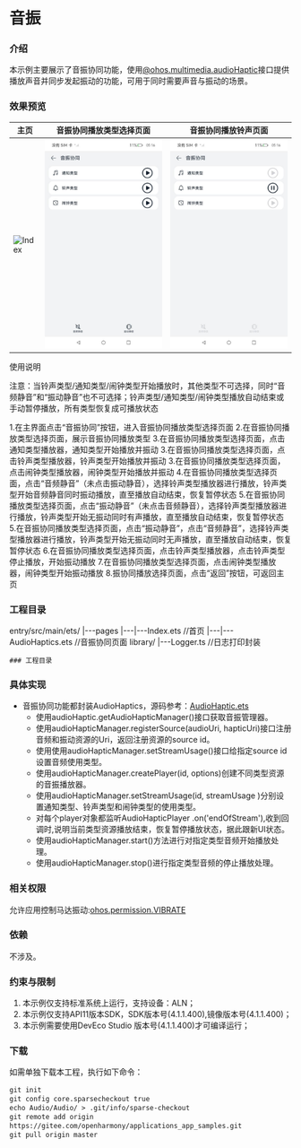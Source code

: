 # 音振

### 介绍

本示例主要展示了音振协同功能，使用[@ohos.multimedia.audioHaptic](https://gitee.com/openharmony/docs/blob/master/zh-cn/application-dev/reference/apis/js-apis-audioHaptic.md)接口提供播放声音并同步发起振动的功能，可用于同时需要声音与振动的场景。

### 效果预览

| 主页                                     | 音振协同播放类型选择页面 | 音振协同播放铃声页面 |
|----------------------------------------|-----------------------------------------|------------------------------------------------------|
| ![Index](screenshots/device/index.jpg) | ![AudioHaptic](screenshots/device/audioHaptic.jpeg) |![AudioHaptic](screenshots/device/play_ringtone.jpeg) |

使用说明

注意：当铃声类型/通知类型/闹钟类型开始播放时，其他类型不可选择，同时“音频静音”和“振动静音”也不可选择；铃声类型/通知类型/闹钟类型播放自动结束或手动暂停播放，所有类型恢复成可播放状态

1.在主界面点击“音振协同”按钮，进入音振协同播放类型选择页面
2.在音振协同播放类型选择页面，展示音振协同播放类型
3.在音振协同播放类型选择页面，点击通知类型播放器，通知类型开始播放并振动
3.在音振协同播放类型选择页面，点击铃声类型播放器，铃声类型开始播放并振动
3.在音振协同播放类型选择页面，点击闹钟类型播放器，闹钟类型开始播放并振动
4.在音振协同播放类型选择页面，点击“音频静音”（未点击振动静音），选择铃声类型播放器进行播放，铃声类型开始音频静音同时振动播放，直至播放自动结束，恢复暂停状态
5.在音振协同播放类型选择页面，点击“振动静音”（未点击音频静音），选择铃声类型播放器进行播放，铃声类型开始无振动同时有声播放，直至播放自动结束，恢复暂停状态
5.在音振协同播放类型选择页面，点击“振动静音”，点击“音频静音”，选择铃声类型播放器进行播放，铃声类型开始无振动同时无声播放，直至播放自动结束，恢复暂停状态
6.在音振协同播放类型选择页面，点击铃声类型播放器，点击铃声类型停止播放，开始振动播放
7.在音振协同播放类型选择页面，点击闹钟类型播放器，闹钟类型开始振动播放
8.振协同播放选择页面，点击“返回”按钮，可返回主页

### 工程目录
entry/src/main/ets/
|---pages
|---|---Index.ets                           //首页
|---|---AudioHaptics.ets                    //音振协同页面
library/
|---Logger.ts                               //日志打印封装
```
### 工程目录

```
### 具体实现
* 音振协同功能都封装AudioHaptics，源码参考：[AudioHaptic.ets](entry/src/main/ets/pages/AudioHaptic.ets)
    * 使用audioHaptic.getAudioHapticManager()接口获取音振管理器。
	* 使用audioHapticManager.registerSource(audioUri, hapticUri)接口注册音频和振动资源的Uri，返回注册资源的source id。
	* 使用使用audioHapticManager.setStreamUsage()接口给指定source id设置音频使用类型。
	* 使用audioHapticManager.createPlayer(id, options)创建不同类型资源的音振播放器。
	* 使用audioHapticManager.setStreamUsage(id, streamUsage )分别设置通知类型、铃声类型和闹钟类型的使用类型。
	* 对每个player对象都监听AudioHapticPlayer .on('endOfStream'),收到回调时,说明当前类型资源播放结束，恢复暂停播放状态，据此跟新UI状态。
	* 使用audioHapticManager.start()方法进行对指定类型音频开始播放处理。
    * 使用audioHapticManager.stop()进行指定类型音频的停止播放处理。

### 相关权限

允许应用控制马达振动:[ohos.permission.VIBRATE](https://gitee.com/openharmony/docs/blob/OpenHarmony-4.0-Release/zh-cn/application-dev/security/permission-list.md#ohospermissionvibrate)

### 依赖

不涉及。

### 约束与限制

1. 本示例仅支持标准系统上运行，支持设备：ALN；
2. 本示例仅支持API11版本SDK，SDK版本号(4.1.1.400),镜像版本号(4.1.1.400)；
3. 本示例需要使用DevEco Studio 版本号(4.1.1.400)才可编译运行；

### 下载

如需单独下载本工程，执行如下命令：

```
git init
git config core.sparsecheckout true
echo Audio/Audio/ > .git/info/sparse-checkout
git remote add origin https://gitee.com/openharmony/applications_app_samples.git
git pull origin master
```